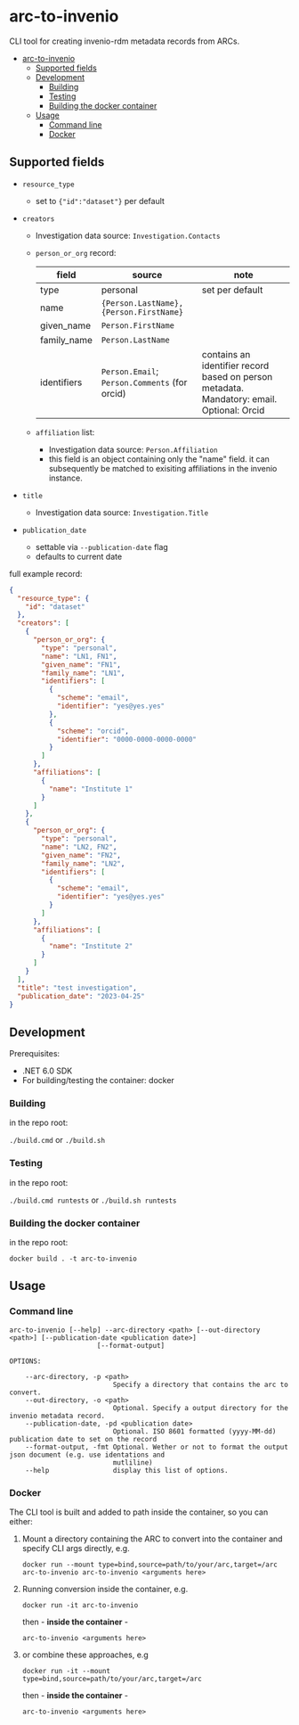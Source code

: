 # arc-to-invenio

CLI tool for creating invenio-rdm metadata records from ARCs.

- [arc-to-invenio](#arc-to-invenio)
  - [Supported fields](#supported-fields)
  - [Development](#development)
    - [Building](#building)
    - [Testing](#testing)
    - [Building the docker container](#building-the-docker-container)
  - [Usage](#usage)
    - [Command line](#command-line)
    - [Docker](#docker)

## Supported fields

- `resource_type`
    - set to `{"id":"dataset"}` per default

- `creators` 
    - Investigation data source: `Investigation.Contacts` 
    - `person_or_org` record:
    
        | field | source | note |
        |---|---|---|
        | type | personal | set per default |
        | name | `{Person.LastName}, {Person.FirstName}` | |
        | given_name | `Person.FirstName` | |
        | family_name | `Person.LastName` | |
        | identifiers | `Person.Email`; `Person.Comments` (for orcid) | contains an identifier record based on person metadata. Mandatory: email. Optional: Orcid|
    - `affiliation` list:
        - Investigation data source: `Person.Affiliation`
        - this field is an object containing only the "name" field. it can subsequently be matched to exisiting affiliations in the invenio instance.
- `title`
    - Investigation data source: `Investigation.Title`
- `publication_date` 
    - settable via `--publication-date` flag
    - defaults to current date

full example record:

```json
{
  "resource_type": {
    "id": "dataset"
  },
  "creators": [
    {
      "person_or_org": {
        "type": "personal",
        "name": "LN1, FN1",
        "given_name": "FN1",
        "family_name": "LN1",
        "identifiers": [
          {
            "scheme": "email",
            "identifier": "yes@yes.yes"
          },
          {
            "scheme": "orcid",
            "identifier": "0000-0000-0000-0000"
          }
        ]
      },
      "affiliations": [
        {
          "name": "Institute 1"
        }
      ]
    },
    {
      "person_or_org": {
        "type": "personal",
        "name": "LN2, FN2",
        "given_name": "FN2",
        "family_name": "LN2",
        "identifiers": [
          {
            "scheme": "email",
            "identifier": "yes@yes.yes"
          }
        ]
      },
      "affiliations": [
        {
          "name": "Institute 2"
        }
      ]
    }
  ],
  "title": "test investigation",
  "publication_date": "2023-04-25"
}
```

## Development

Prerequisites:
- .NET 6.0 SDK
- For building/testing the container: docker

### Building

in the repo root:


`./build.cmd` or `./build.sh`

### Testing

in the repo root:


`./build.cmd runtests` or `./build.sh runtests`

### Building the docker container

in the repo root:

`docker build . -t arc-to-invenio`

## Usage

### Command line

```
arc-to-invenio [--help] --arc-directory <path> [--out-directory <path>] [--publication-date <publication date>]
                      [--format-output]

OPTIONS:

    --arc-directory, -p <path>
                          Specify a directory that contains the arc to convert.
    --out-directory, -o <path>
                          Optional. Specify a output directory for the invenio metadata record.
    --publication-date, -pd <publication date>
                          Optional. ISO 8601 formatted (yyyy-MM-dd) publication date to set on the record
    --format-output, -fmt Optional. Wether or not to format the output json document (e.g. use identations and
                          mutliline)
    --help                display this list of options.
```

### Docker

The CLI tool is built and added to path inside the container, so you can either:
1. Mount a directory containing the ARC to convert into the container and specify CLI args directly, e.g. 
   
    ```
    docker run --mount type=bind,source=path/to/your/arc,target=/arc arc-to-invenio arc-to-invenio <arguments here>
    ```

2. Running conversion inside the container, e.g. 
    ```
    docker run -it arc-to-invenio
    ```
    then - **inside the container** -  
    ```
    arc-to-invenio <arguments here>
3. or combine these approaches, e.g 
    ```
    docker run -it --mount type=bind,source=path/to/your/arc,target=/arc
    ```
    then - **inside the container** -  
    ```
    arc-to-invenio <arguments here>
    ```